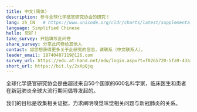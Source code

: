 ```yaml
---
title: 中文(简体)
description: 参与全球化学感官研究协会的研究！
lang: zh_CN   # https://www.unicode.org/cldr/charts/latest/supplemental/language_territory_information.html
language: Simplified Chinese
hello: 您好！
take_survey: 开始填写此问卷
share_survey: 分享此问卷给其他人
contact: 如您想获得更多关于此研究的信息，请联系（中文联系人）。
leader_email: 18740487119@126.com
survey_url: https://edu.at-hand.net/edu/login.aspx?t=f0265720-5fa9-43a3-9c5a-08f0c115ff81
short_url: https://bit.ly/2xXpQjq
---
```

全球化学感官研究协会是由超过来自50个国家的600名科学家，临床医生和患者在新冠肺炎全球大流行期间倡导发起的。

我们的目标是收集相关证据，力求阐明嗅觉味觉相关问题与新冠肺炎的关系。
